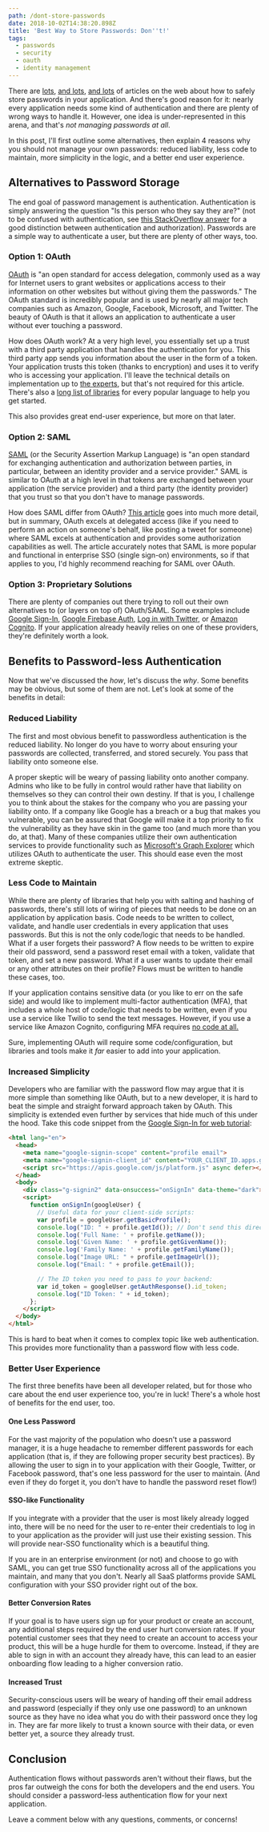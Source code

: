 ```yaml
---
path: /dont-store-passwords
date: 2018-10-02T14:38:20.898Z
title: 'Best Way to Store Passwords: Don''t!'
tags:
  - passwords
  - security
  - oauth
  - identity management
---
```

There are [lots](https://www.owasp.org/index.php/Password_Storage_Cheat_Sheet), [and lots](https://blog.conviso.com.br/worst-and-best-practices-for-secure-password-storage/), [and lots](https://nakedsecurity.sophos.com/2013/11/20/serious-security-how-to-store-your-users-passwords-safely/) of articles on the web about how to safely store passwords in your application. And there's good reason for it: nearly every application needs some kind of authentication and there are plenty of wrong ways to handle it. However, one idea is under-represented in this arena, and that's *not managing passwords at all*. 

In this post, I'll first outline some alternatives, then explain 4 reasons why you should not manage your own passwords: reduced liability, less code to maintain, more simplicity in the logic, and a better end user experience. 

## Alternatives to Password Storage

The end goal of password management is authentication. Authentication is simply answering the question "Is this person who they say they are?" (not to be confused with authentication, see [this StackOverflow answer](https://stackoverflow.com/a/6556548/3251199) for a good distinction between authentication and authorization). Passwords are a simple way to authenticate a user, but there are plenty of other ways, too. 

### Option 1: OAuth

[OAuth](https://en.wikipedia.org/wiki/OAuth) is "an open standard for access delegation, commonly used as a way for Internet users to grant websites or applications access to their information on other websites but without giving them the passwords." The OAuth standard is incredibly popular and is used by nearly all major tech companies such as Amazon, Google, Facebook, Microsoft, and Twitter. The beauty of OAuth is that it allows an application to authenticate a user without ever touching a password. 

How does OAuth work? At a very high level, you essentially set up a trust with a third party application that handles the authentication for you. This third party app sends you information about the user in the form of a token. Your application trusts this token (thanks to encryption) and uses it to verify who is accessing your application. I'll leave the technical details on implementation up to [the experts](https://developers.google.com/actions/identity/oauth2), but that's not required for this article. There's also a [long list of libraries](https://oauth.net/code/) for every popular language to help you get started. 

This also provides great end-user experience, but more on that later. 

### Option 2: SAML

[SAML](https://en.wikipedia.org/wiki/Security_Assertion_Markup_Language) (or the Security Assertion Markup Language) is "an open standard for exchanging authentication and authorization between parties, in particular, between an identity provider and a service provider." SAML is similar to OAuth at a high level in that tokens are exchanged between your application (the service provider) and a third party (the identity provider) that you trust so that you don't have to manage passwords. 

How does SAML differ from OAuth? [This article](https://www.ubisecure.com/uncategorized/difference-between-saml-and-oauth/) goes into much more detail, but in summary, OAuth excels at delegated access (like if you need to perform an action on someone's behalf, like posting a tweet for someone) where SAML excels at authentication and provides some authorization capabilities as well. The article accurately notes that SAML is more popular and functional in enterprise SSO (single sign-on) environments, so if that applies to you, I'd highly recommend reaching for SAML over OAuth. 

### Option 3: Proprietary Solutions

There are plenty of companies out there trying to roll out their own alternatives to (or layers on top of) OAuth/SAML. Some examples include [Google Sign-In](https://developers.google.com/identity/sign-in/web/sign-in#before_you_begin), [Google Firebase Auth](https://firebase.google.com/docs/auth/), [Log in with Twitter](https://developer.twitter.com/en/docs/twitter-for-websites/log-in-with-twitter/guides/browser-sign-in-flow), or [Amazon Cognito](https://aws.amazon.com/cognito/). If your application already heavily relies on one of these providers, they're definitely worth a look. 

## Benefits to Password-less Authentication

Now that we've discussed the *how*, let's discuss the *why*. Some benefits may be obvious, but some of them are not. Let's look at some of the benefits in detail: 

### Reduced Liability

The first and most obvious benefit to passwordless authentication is the reduced liability. No longer do you have to worry about ensuring your passwords are collected, transferred, and stored securely. You pass that liability onto someone else. 

A proper skeptic will be weary of passing liability onto another company. Admins who like to be fully in control would rather have that liability on themselves so they can control their own destiny. If that is you, I challenge you to think about the stakes for the company who you are passing your liability onto. If a company like Google has a breach or a bug that makes you vulnerable, you can be assured that Google will make it a top priority to fix the vulnerability as they have skin in the game too (and much more than you do, at that). Many of these companies utilize their own authentication services to provide functionality such as [Microsoft's Graph Explorer](https://developer.microsoft.com/en-us/graph/graph-explorer) which utilizes OAuth to authenticate the user. This should ease even the most extreme skeptic.

### Less Code to Maintain

While there are plenty of libraries that help you with salting and hashing of passwords, there's still lots of wiring of pieces that needs to be done on an application by application basis. Code needs to be written to collect, validate, and handle user credentials in every application that uses passwords. But this is not the only code/logic that needs to be handled. What if a user forgets their password? A flow needs to be written to expire their old password, send a password reset email with a token, validate that token, and set a new password. What if a user wants to update their email or any other attributes on their profile? Flows must be written to handle these cases, too. 

If your application contains sensitive data (or you like to err on the safe side) and would like to implement multi-factor authentication (MFA), that includes a whole host of code/logic that needs to be written, even if you use a service like Twilio to send the text messages. However, if you use a service like Amazon Cognito, configuring MFA requires [no code at all.](https://docs.aws.amazon.com/cognito/latest/developerguide/user-pool-settings-mfa.html)

Sure, implementing OAuth will require some code/configuration, but libraries and tools make it *far* easier to add into your application. 

### Increased Simplicity

Developers who are familiar with the password flow may argue that it is more simple than something like OAuth, but to a new developer, it is hard to beat the simple and straight forward approach taken by OAuth. This simplicity is extended even further by services that hide much of this under the hood. Take this code snippet from the [Google Sign-In for web tutorial](https://developers.google.com/identity/sign-in/web/):

```html
<html lang="en">
  <head>
    <meta name="google-signin-scope" content="profile email">
    <meta name="google-signin-client_id" content="YOUR_CLIENT_ID.apps.googleusercontent.com">
    <script src="https://apis.google.com/js/platform.js" async defer></script>
  </head>
  <body>
    <div class="g-signin2" data-onsuccess="onSignIn" data-theme="dark"></div>
    <script>
      function onSignIn(googleUser) {
        // Useful data for your client-side scripts:
        var profile = googleUser.getBasicProfile();
        console.log("ID: " + profile.getId()); // Don't send this directly to your server!
        console.log('Full Name: ' + profile.getName());
        console.log('Given Name: ' + profile.getGivenName());
        console.log('Family Name: ' + profile.getFamilyName());
        console.log("Image URL: " + profile.getImageUrl());
        console.log("Email: " + profile.getEmail());

        // The ID token you need to pass to your backend:
        var id_token = googleUser.getAuthResponse().id_token;
        console.log("ID Token: " + id_token);
      };
    </script>
  </body>
</html>
```

This is hard to beat when it comes to complex topic like web authentication. This provides more functionality than a password flow with less code. 

### Better User Experience

The first three benefits have been all developer related, but for those who care about the end user experience too, you're in luck! There's a whole host of benefits for the end user, too. 

#### One Less Password

For the vast majority of the population who doesn't use a password manager, it is a huge headache to remember different passwords for each application (that is, if they are following proper security best practices). By allowing the user to sign in to your application with their Google, Twitter, or Facebook password, that's one less password for the user to maintain. (And even if they do forget it, you don't have to handle the password reset flow!)

#### SSO-like Functionality

If you integrate with a provider that the user is most likely already logged into, there will be no need for the user to re-enter their credentials to log in to your application as the provider will just use their existing session. This will provide near-SSO functionality which is a beautiful thing. 

If you are in an enterprise environment (or not) and choose to go with SAML, you can get true SSO functionality across all of the applications you maintain, and many that you don't. Nearly all SaaS platforms provide SAML configuration with your SSO provider right out of the box. 

#### Better Conversion Rates

If your goal is to have users sign up for your product or create an account, any additional steps required by the end user hurt conversion rates. If your potential customer sees that they need to create an account to access your product, this will be a huge hurdle for them to overcome. Instead, if they are able to sign in with an account they already have, this can lead to an easier onboarding flow leading to a higher conversion ratio.

#### Increased Trust

Security-conscious users will be weary of handing off their email address and password (especially if they only use one password) to an unknown source as they have no idea what you do with their password once they log in. They are far more likely to trust a known source with their data, or even better yet, a source they already trust.

## Conclusion

Authentication flows without passwords aren't without their flaws, but the pros far outweigh the cons for both the developers and the end users. You should consider a password-less authentication flow for your next application. 

Leave a comment below with any questions, comments, or concerns!

